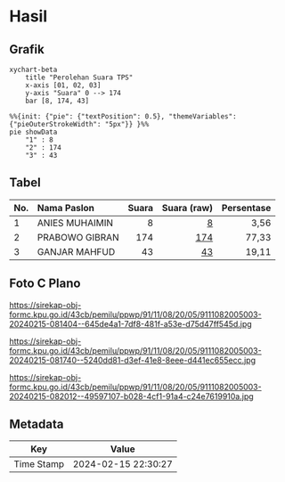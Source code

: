 # Hasil

## Grafik

```mermaid
xychart-beta
    title "Perolehan Suara TPS"
    x-axis [01, 02, 03]
    y-axis "Suara" 0 --> 174
    bar [8, 174, 43]
```

```mermaid
%%{init: {"pie": {"textPosition": 0.5}, "themeVariables": {"pieOuterStrokeWidth": "5px"}} }%%
pie showData
    "1" : 8
    "2" : 174
    "3" : 43
```

## Tabel

| No. | Nama Paslon    | Suara | Suara (raw) | Persentase |
|:--- |:-------------- | -----:| -----------:| ----------:|
| 1   | ANIES MUHAIMIN | 8     | [8][p-1]    | 3,56       |
| 2   | PRABOWO GIBRAN | 174   | [174][p-2]  | 77,33      |
| 3   | GANJAR MAHFUD  | 43    | [43][p-3]   | 19,11      |


[p-1]: https://github.com/gigit-pemilu/pemilu-2024-91-papua/blob/main/pilpres/hitung-suara/sub/91-papua/sub/11-keerom/sub/08-arso-barat/sub/2005-yammua/sub/003-tps/sub/paslon-1.txt
[p-2]: https://github.com/gigit-pemilu/pemilu-2024-91-papua/blob/main/pilpres/hitung-suara/sub/91-papua/sub/11-keerom/sub/08-arso-barat/sub/2005-yammua/sub/003-tps/sub/paslon-2.txt
[p-3]: https://github.com/gigit-pemilu/pemilu-2024-91-papua/blob/main/pilpres/hitung-suara/sub/91-papua/sub/11-keerom/sub/08-arso-barat/sub/2005-yammua/sub/003-tps/sub/paslon-3.txt

## Foto C Plano

https://sirekap-obj-formc.kpu.go.id/43cb/pemilu/ppwp/91/11/08/20/05/9111082005003-20240215-081404--645de4a1-7df8-481f-a53e-d75d47ff545d.jpg

https://sirekap-obj-formc.kpu.go.id/43cb/pemilu/ppwp/91/11/08/20/05/9111082005003-20240215-081740--5240dd81-d3ef-41e8-8eee-d441ec655ecc.jpg

https://sirekap-obj-formc.kpu.go.id/43cb/pemilu/ppwp/91/11/08/20/05/9111082005003-20240215-082012--49597107-b028-4cf1-91a4-c24e7619910a.jpg


## Metadata

| Key        | Value               |
| ---------- | ------------------- |
| Time Stamp | 2024-02-15 22:30:27 |



